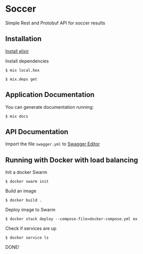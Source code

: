 # Soccer

Simple Rest and Protobuf API for soccer results

## Installation

[Install elixir](https://elixir-lang.org/install.html#distributions)

Install dependencies

 `$ mix local.hex`
 
 `$ mix.deps get`

## Application Documentation

You can generate documentation running:

`$ mix docs`

## API Documentation

Import the file `swagger.yml` to [Swagger Editor](https://editor.swagger.io/)


## Running with Docker with load balancing

Init a docker Swarm

`$ docker swarm init`

Build an image 

`$ docker build .`

Deploy image to Swarm 

`$ docker stack deploy --compose-file=docker-compose.yml ex`

Check if services are up

`$ docker service ls`

DONE!
